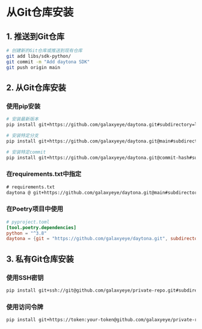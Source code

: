 # 从Git仓库安装

## 1. 推送到Git仓库

```bash
# 创建新的Git仓库或推送到现有仓库
git add libs/sdk-python/
git commit -m "Add daytona SDK"
git push origin main
```

## 2. 从Git仓库安装

### 使用pip安装

```bash
# 安装最新版本
pip install git+https://github.com/galaxyeye/daytona.git#subdirectory=libs/sdk-python

# 安装特定分支
pip install git+https://github.com/galaxyeye/daytona.git@main#subdirectory=libs/sdk-python

# 安装特定commit
pip install git+https://github.com/galaxyeye/daytona.git@commit-hash#subdirectory=libs/sdk-python
```

### 在requirements.txt中指定

```txt
# requirements.txt
daytona @ git+https://github.com/galaxyeye/daytona.git@main#subdirectory=libs/sdk-python
```

### 在Poetry项目中使用

```toml
# pyproject.toml
[tool.poetry.dependencies]
python = "^3.8"
daytona = {git = "https://github.com/galaxyeye/daytona.git", subdirectory = "libs/sdk-python"}
```

## 3. 私有Git仓库安装

### 使用SSH密钥

```bash
pip install git+ssh://git@github.com/galaxyeye/private-repo.git#subdirectory=libs/sdk-python
```

### 使用访问令牌

```bash
pip install git+https://token:your-token@github.com/galaxyeye/private-repo.git#subdirectory=libs/sdk-python
```
